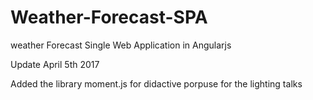 # Weather-Forecast-SPA
weather Forecast Single Web Application in Angularjs

Update April 5th 2017

Added the library moment.js for didactive porpuse for the lighting talks 
